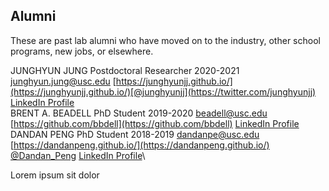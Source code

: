 
<!-- section break -->

## Alumni
<style>
div{
  text-align:justify;
}
</style>

These are past lab alumni who have moved on to the industry, other school programs, new jobs, or elsewhere.

JUNGHYUN JUNG Postdoctoral Researcher 2020-2021 [junghyun.jung@usc.edu](junghyun.jung@usc.edu) [https://junghyunjj.github.io/](https://junghyunjj.github.io/)[@junghyunjj](https://twitter.com/junghyunjj) [LinkedIn Profile](https://www.linkedin.com/in/junghyun-jung-0197b29b?original_referer=https%3A%2F%2Fjunghyunjj.github.io%2F)\
BRENT A. BEADELL PhD Student 2019-2020 [beadell@usc.edu](beadell@usc.edu) [https://github.com/bbdell](https://github.com/bbdell) [LinkedIn Profile](http://www.linkedin.com/in/brent-beadell-1594ab11b)\
DANDAN PENG PhD Student 2018-2019 [dandanpe@usc.edu](dandanpe@usc.edu) [https://dandanpeng.github.io/](https://dandanpeng.github.io/) [@Dandan_Peng](https://twitter.com/Dandan_Peng) [LinkedIn Profile](https://dandanpeng.github.io/)\
<div>
  
  <span> Lorem ipsum sit dolor</span>
</div>


<!-- section break -->

<!-- ## Funding

{:.center}
Our work is made possible by funding from several organizations. -->

<!-- {%
  include gallery.html
  flat="true"
  fit="false"

  image1="images/team/gordon-and-betty-moore-foundation.png"
  link1="https://www.moore.org/"
  tooltip1="Gordon and Betty Moore Foundation"

  image2="images/team/national-cancer-institute.png"
  link2="https://www.cancer.gov/"
  tooltip2="National Cancer Institute"

  image3="images/team/alex's-lemonade-stand-foundation-for-childhood-cancer.png"
  link3="https://www.alexslemonade.org/"
  tooltip3="Alex's Lemonade Stand Foundation for Childhood Cancer"

  image4="images/team/chan-zuckerberg-initiative.png"
  link4="https://chanzuckerberg.com/"
  tooltip4="Chan Zuckerberg Initiative"

  image5="images/team/cystic-fibrosis-foundation.png"
  link5="https://www.cff.org/"
  tooltip5="Cystic Fibrosis Foundation"

  image6="images/team/alfred-p-sloan-foundation.png"
  link6="https://sloan.org/"
  tooltip6="Alfred P. Sloan Foundation"

  image7="images/team/national-human-genome-research-institute.png"
  link7="https://www.genome.gov/"
  tooltip7="National Human Genome Research Institute"

  image8="images/team/national-heart-lung-and-blood-institute.png"
  link8="https://www.nhlbi.nih.gov/"
  tooltip8="National Heart, Lung, and Blood Institute"

  image9="images/team/national-institute-of-neurological-disorders-and-stroke.png"
  link9="https://www.ninds.nih.gov/"
  tooltip9="National Institute of Neurological Disorders and Stroke"
%} -->

<!-- section break -->
